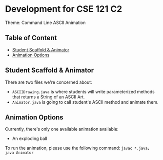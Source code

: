 # Development for CSE 121 C2
Theme: Command Line ASCII Animation

## Table of Content
- [Student Scaffold & Animator](#student-scaffold-animator)
- [Animation Options](#animation-options)

## Student Scaffold & Animator
There are two files we're concerned about:
- `ASCIIDrawing.java` is where students will write parameterized methods that returns
a String of an ASCII Art.
- `Animator.java` is going to call student's ASCII method and animate them.

## Animation Options
Currently, there's only one available animation available:
- An exploding ball

To run the animation, please use the following command: `javac *.java; java Animator`